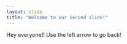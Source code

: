 ```yaml
---
layout: slide
title: "Welcome to our second slide!"
---
```

Hey everyone!!
Use the left arrow to go back!

